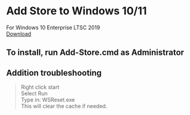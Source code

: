 # Add Store to Windows 10/11
For Windows 10 Enterprise LTSC 2019   
[Download](https://github.com/lixuy/LTSC-Add-MicrosoftStore/archive/2019.zip)  
## To install, run Add-Store.cmd as Administrator  
## Addition troubleshooting    
>Right click start  
Select Run  
Type in: WSReset.exe  
This will clear the cache if needed.  
